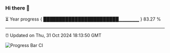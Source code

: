 ### Hi there 👋

⏳ Year progress { ████████████████████████▁▁▁▁▁▁ } 83.27 %

---

⏰ Updated on Thu, 31 Oct 2024 18:13:50 GMT

![Progress Bar CI](https://github.com/Shyam-Makwana/GitHub-Actions-Demo/workflows/Progress%20Bar%20CI/badge.svg)
